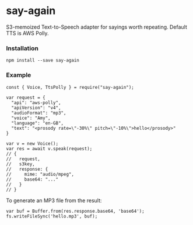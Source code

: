 # say-again
S3-memoized Text-to-Speech adapter for sayings worth repeating.
Default TTS is AWS Polly.

### Installation
```
npm install --save say-again
```

### Example
```
const { Voice, TtsPolly } = require("say-again");

var request = {
  "api": "aws-polly",
  "apiVersion": "v4",
  "audioFormat": "mp3",
  "voice": "Amy",
  "language": "en-GB",
  "text": "<prosody rate=\"-30%\" pitch=\"-10%\">hello</prosody>"
}

var v = new Voice();
var res = await v.speak(request);
// { 
//   request, 
//   s3key, 
//   response: {
//     mime: "audio/mpeg",
//     base64: "..."
//   }
// }
```

To generate an MP3 file from the result:

```
var buf = Buffer.from(res.response.base64, 'base64');
fs.writeFileSync('hello.mp3', buf);
```

